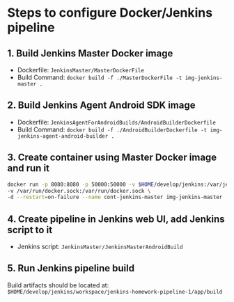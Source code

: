 # Steps to configure Docker/Jenkins pipeline

## 1. Build Jenkins Master Docker image

- Dockerfile: `JenkinsMaster/MasterDockerFile`
- Build Command: `docker build -f ./MasterDockerFile -t img-jenkins-master .`

## 2. Build Jenkins Agent Android SDK image

- Dockerfile: `JenkinsAgentForAndroidBuilds/AndroidBuilderDockerfile`
- Build Command: `docker build -f ./AndroidBuilderDockerfile -t img-jenkins-agent-android-builder .`

## 3. Create container using Master Docker image and run it

```bash
docker run -p 8080:8080 -p 50000:50000 -v $HOME/develop/jenkins:/var/jenkins_home \
-v /var/run/docker.sock:/var/run/docker.sock \
-d --restart=on-failure --name cont-jenkins-master img-jenkins-master
```

## 4. Create pipeline in Jenkins web UI, add Jenkins script to it
- Jenkins script: `JenkinsMaster/JenkinsMasterAndroidBuild`

## 5. Run Jenkins pipeline build
Build artifacts should be located at:
`$HOME/develop/jenkins/workspace/jenkins-homework-pipeline-1/app/build`
